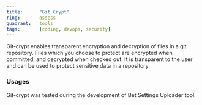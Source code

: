 ```yaml
---
title:      "Git Crypt"
ring:       assess
quadrant:   tools
tags:       [coding, devops, security]
---
```


Git-crypt enables transparent encryption and decryption of files in a git repository. Files which you choose to protect are encrypted when committed, and decrypted when checked out. It is transparent to the user and can be used to protect sensitive data in a repository.

### Usages
Git-crypt was tested during the development of Bet Settings Uploader tool. 